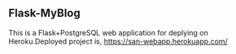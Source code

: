 ## Flask-MyBlog
This is a Flask+PostgreSQL web application for deplying on Heroku.Deployed project is, 
https://san-webapp.herokuapp.com/

